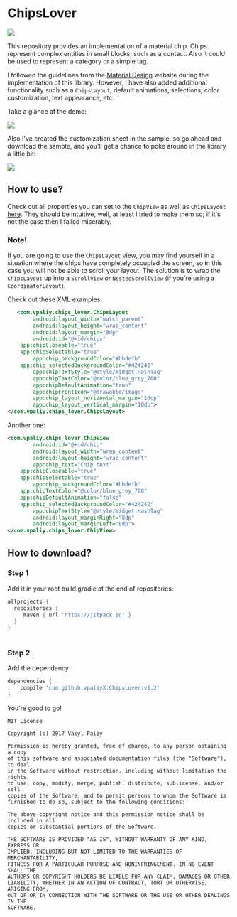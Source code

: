 # ChipsLover

[![](https://jitpack.io/v/vpaliyX/ChipsLover.svg)](https://jitpack.io/#vpaliyX/ChipsLover)

This repository provides an implementation of a material chip. Chips represent complex entities in small blocks, such as a contact. Also it could be used to represent a category or a  simple tag.

I followed the guidelines from the [Material Design](https://material.io/guidelines/components/chips.html#) website during the implementation of this library.
However, I have also added additional functionality such as a `ChipsLayout`, default animations, selections, color customization, text appearance, etc.

Take a glance at the demo:

![](https://github.com/vpaliyX/ChipsLover/blob/master/art/ezgif.com-video-to-gif(8).gif)

Also I've created the customization sheet in the sample, so go ahead and download the sample, and you'll get a chance to poke around in the library a little bit:

![](https://github.com/vpaliyX/ChipsLover/blob/master/art/ezgif.com-video-to-gif(9).gif) 

## How to use? ##

Check out all properties you can set to the `ChipView` as well as `ChipsLayout` [here](https://github.com/vpaliyX/ChipsLover/blob/master/chips-lover/src/main/res/values/attrs.xml). They should be intuitive, well, at least I tried to make them so; if it's not the case then I failed miserably. 

### Note! ### 
If you are going to use the `ChipsLayout` view, you may find yourself in a situation where the chips have completely occupied the screen, so in this case you will not be able to scroll your layout. The solution is to wrap the `ChipsLayout` up into a `ScrollView` or `NestedScrollView` (if you're using a `CoordinatorLayout`). 

Check out these XML examples:

```XML
   <com.vpaliy.chips_lover.ChipsLayout
        android:layout_width="match_parent"
        android:layout_height="wrap_content"
        android:layout_margin="8dp"
        android:id="@+id/chips"
	app:chipCloseable="true"
	app:chipSelectable="true"
        app:chip_backgroundColor="#bbdefb"
	app:chip_selectedBackgroundColor="#424242"
        app:chipTextStyle="@style/Widget.HashTag"
        app:chipTextColor="@color/blue_grey_700"
        app:chipDefaultAnimation="true"
        app:chipFrontIcon="@drawable/image"
        app:chip_layout_horizontal_margin="10dp"
        app:chip_layout_vertical_margin="10dp">
</com.vpaliy.chips_lover.ChipsLayout>
```

Another one:

```XML
<com.vpaliy.chips_lover.ChipView
        android:id="@+id/chip"
        android:layout_width="wrap_content"
        android:layout_height="wrap_content"
        app:chip_text="Chip text"
	app:chipCloseable="true"
	app:chipSelectable="true"
        app:chip_backgroundColor="#bbdefb"
	app:chipTextColor="@color/blue_grey_700"
	app:chipDefaultAnimation="false"
	app:chip_selectedBackgroundColor="#424242"
        app:chipTextStyle="@style/Widget.HashTag"
        android:layout_marginRight="8dp"
        android:layout_marginLeft="8dp">
</com.vpaliy.chips_lover.ChipView>
```

## How to download? ##

### Step 1 ###  

Add it in your root build.gradle at the end of repositories:

``` gradle
allprojects {
  repositories {
     maven { url 'https://jitpack.io' }
  }
}
  
```
### Step 2 ###

Add the dependency

``` gradle
dependencies {
	compile 'com.github.vpaliyX:ChipsLover:v1.2'
}

```
You're good to go!


``````
MIT License

Copyright (c) 2017 Vasyl Paliy

Permission is hereby granted, free of charge, to any person obtaining a copy
of this software and associated documentation files (the "Software"), to deal
in the Software without restriction, including without limitation the rights
to use, copy, modify, merge, publish, distribute, sublicense, and/or sell
copies of the Software, and to permit persons to whom the Software is
furnished to do so, subject to the following conditions:

The above copyright notice and this permission notice shall be included in all
copies or substantial portions of the Software.

THE SOFTWARE IS PROVIDED "AS IS", WITHOUT WARRANTY OF ANY KIND, EXPRESS OR
IMPLIED, INCLUDING BUT NOT LIMITED TO THE WARRANTIES OF MERCHANTABILITY,
FITNESS FOR A PARTICULAR PURPOSE AND NONINFRINGEMENT. IN NO EVENT SHALL THE
AUTHORS OR COPYRIGHT HOLDERS BE LIABLE FOR ANY CLAIM, DAMAGES OR OTHER
LIABILITY, WHETHER IN AN ACTION OF CONTRACT, TORT OR OTHERWISE, ARISING FROM,
OUT OF OR IN CONNECTION WITH THE SOFTWARE OR THE USE OR OTHER DEALINGS IN THE
SOFTWARE.
``````

